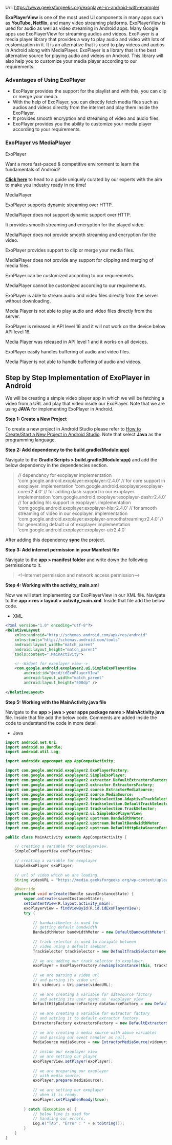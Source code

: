 Url: https://www.geeksforgeeks.org/exoplayer-in-android-with-example/

**ExoPlayerView** is one of the most used UI components in many apps such as **YouTube, Netflix**, and many video streaming platforms. ExoPlayerView is used for audio as well as video streaming in Android apps. Many Google apps use ExoPlayerView for streaming audios and videos. ExoPlayer is a media player library that provides a way to play audio and video with lots of customization in it. It is an alternative that is used to play videos and audios in Android along with MediaPlayer. ExoPlayer is a library that is the best alternative source for playing audio and videos on Android. This library will also help you to customize your media player according to our requirements. 

### Advantages of Using ExoPlayer

-   ExoPlayer provides the support for the playlist and with this, you can clip or merge your media.
-   With the help of ExoPlayer, you can directly fetch media files such as audios and videos directly from the internet and play them inside the ExoPlayer.
-   It provides smooth encryption and streaming of video and audio files.
-   ExoPlayer provides you the ability to customize your media player according to your requirements.

### ExoPlayer vs MediaPlayer 

ExoPlayer

Want a more fast-paced & competitive environment to learn the fundamentals of Android?

[**Click here**](https://practice.geeksforgeeks.org/courses/fundamentals-android-dev?utm_source=GeeksforGeeks&utm_medium=Text&utm_campaign=GFG_Article_Bottom_Text_Android) to head to a guide uniquely curated by our experts with the aim to make you industry ready in no time!

MediaPlayer

ExoPlayer supports dynamic streaming over HTTP.

MediaPlayer does not support dynamic support over HTTP. 

It provides smooth streaming and encryption for the played video. 

MediaPlayer does not provide smooth streaming and encryption for the video.

ExoPlayer provides support to clip or merge your media files. 

MediaPlayer does not provide any support for clipping and merging of media files. 

ExoPlayer can be customized according to our requirements. 

MediaPlayer cannot be customized according to our requirements. 

ExoPlayer is able to stream audio and video files directly from the server without downloading. 

Media Player is not able to play audio and video files directly from the server. 

ExoPlayer is released in API level 16 and it will not work on the device below API level 16.

Media Player was released in API level 1 and it works on all devices. 

ExoPlayer easily handles buffering of audio and video files. 

Media Player is not able to handle buffering of audio and videos.

## Step by Step Implementation of ExoPlayer in Android

We will be creating a simple video player app in which we will be fetching a video from a URL and play that video inside our ExoPlayer. Note that we are using **JAVA** for implementing ExoPlayer in Android. 

**Step 1: Create a New Project**

To create a new project in Android Studio please refer to [How to Create/Start a New Project in Android Studio](https://www.geeksforgeeks.org/android-how-to-create-start-a-new-project-in-android-studio/). Note that select **Java** as the programming language.

**Step 2: Add dependency to the build.gradle(Module:app)**

Navigate to the **Gradle Scripts > build.gradle(Module:app)** and add the below dependency in the dependencies section. 

> // dependancy for exoplayer
> implementation ‘com.google.android.exoplayer:exoplayer:r2.4.0’
> // for core support in exoplayer.
> implementation ‘com.google.android.exoplayer:exoplayer-core:r2.4.0’
> // for adding dash support in our exoplayer.
> implementation ‘com.google.android.exoplayer:exoplayer-dash:r2.4.0’
> // for adding hls support in exoplayer.
> implementation ‘com.google.android.exoplayer:exoplayer-hls:r2.4.0’
> // for smooth streaming of video in our exoplayer.
> implementation ‘com.google.android.exoplayer:exoplayer-smoothstreaming:r2.4.0’
> // for generating default ui of exoplayer
> implementation ‘com.google.android.exoplayer:exoplayer-ui:r2.4.0’

After adding this dependency **sync** the project.

**Step 3: Add internet permission in your Manifest file**

Navigate to the **app > manifest folder** and write down the following permissions to it. 

> <!–Internet permission and network access permission–>
> <uses-permission android:name=”android.permission.INTERNET”/>
> <uses-permission android:name=”android.permission.ACCESS_NETWORK_STATE”/>

**Step 4: Working with the activity_main.xml**

Now we will start implementing our ExoPlayerView in our XML file. Navigate to the **app > res > layout > activity_main.xml**. Inside that file add the below code.

-   XML

```xml
<?xml version="1.0" encoding="utf-8"?>
<RelativeLayout
	xmlns:android="http://schemas.android.com/apk/res/android"
	xmlns:tools="http://schemas.android.com/tools"
	android:layout_width="match_parent"
	android:layout_height="match_parent"
	tools:context=".MainActivity">

	<!--Widget for exoplayer view-->
	<com.google.android.exoplayer2.ui.SimpleExoPlayerView
		android:id="@+id/idExoPlayerVIew"
		android:layout_width="match_parent"
		android:layout_height="500dp" />
	
</RelativeLayout>
```

**Step 5: Working with the MainActivity.java file**

Navigate to the **app > java > your apps package name > MainActivity.java** file. Inside that file add the below code. Comments are added inside the code to understand the code in more detail.

-   Java

```java
import android.net.Uri;
import android.os.Bundle;
import android.util.Log;

import androidx.appcompat.app.AppCompatActivity;

import com.google.android.exoplayer2.ExoPlayerFactory;
import com.google.android.exoplayer2.SimpleExoPlayer;
import com.google.android.exoplayer2.extractor.DefaultExtractorsFactory;
import com.google.android.exoplayer2.extractor.ExtractorsFactory;
import com.google.android.exoplayer2.source.ExtractorMediaSource;
import com.google.android.exoplayer2.source.MediaSource;
import com.google.android.exoplayer2.trackselection.AdaptiveTrackSelection;
import com.google.android.exoplayer2.trackselection.DefaultTrackSelector;
import com.google.android.exoplayer2.trackselection.TrackSelector;
import com.google.android.exoplayer2.ui.SimpleExoPlayerView;
import com.google.android.exoplayer2.upstream.BandwidthMeter;
import com.google.android.exoplayer2.upstream.DefaultBandwidthMeter;
import com.google.android.exoplayer2.upstream.DefaultHttpDataSourceFactory;

public class MainActivity extends AppCompatActivity {

	// creating a variable for exoplayerview.
	SimpleExoPlayerView exoPlayerView;
	
	// creating a variable for exoplayer
	SimpleExoPlayer exoPlayer;
	
	// url of video which we are loading.
	String videoURL = "https://media.geeksforgeeks.org/wp-content/uploads/20201217163353/Screenrecorder-2020-12-17-16-32-03-350.mp4";

	@Override
	protected void onCreate(Bundle savedInstanceState) {
		super.onCreate(savedInstanceState);
		setContentView(R.layout.activity_main);
		exoPlayerView = findViewById(R.id.idExoPlayerVIew);
		try {
			
			// bandwisthmeter is used for
			// getting default bandwidth
			BandwidthMeter bandwidthMeter = new DefaultBandwidthMeter();
			
			// track selector is used to navigate between
			// video using a default seekbar.
			TrackSelector trackSelector = new DefaultTrackSelector(new AdaptiveTrackSelection.Factory(bandwidthMeter));
			
			// we are adding our track selector to exoplayer.
			exoPlayer = ExoPlayerFactory.newSimpleInstance(this, trackSelector);
			
			// we are parsing a video url
			// and parsing its video uri.
			Uri videouri = Uri.parse(videoURL);
			
			// we are creating a variable for datasource factory
			// and setting its user agent as 'exoplayer_view'
			DefaultHttpDataSourceFactory dataSourceFactory = new DefaultHttpDataSourceFactory("exoplayer_video");
			
			// we are creating a variable for extractor factory
			// and setting it to default extractor factory.
			ExtractorsFactory extractorsFactory = new DefaultExtractorsFactory();
			
			// we are creating a media source with above variables
			// and passing our event handler as null,
			MediaSource mediaSource = new ExtractorMediaSource(videouri, dataSourceFactory, extractorsFactory, null, null);
			
			// inside our exoplayer view
			// we are setting our player
			exoPlayerView.setPlayer(exoPlayer);
			
			// we are preparing our exoplayer
			// with media source.
			exoPlayer.prepare(mediaSource);
			
			// we are setting our exoplayer
			// when it is ready.
			exoPlayer.setPlayWhenReady(true);
			
		} catch (Exception e) {
			// below line is used for
			// handling our errors.
			Log.e("TAG", "Error : " + e.toString());
		}
	}
}
```
